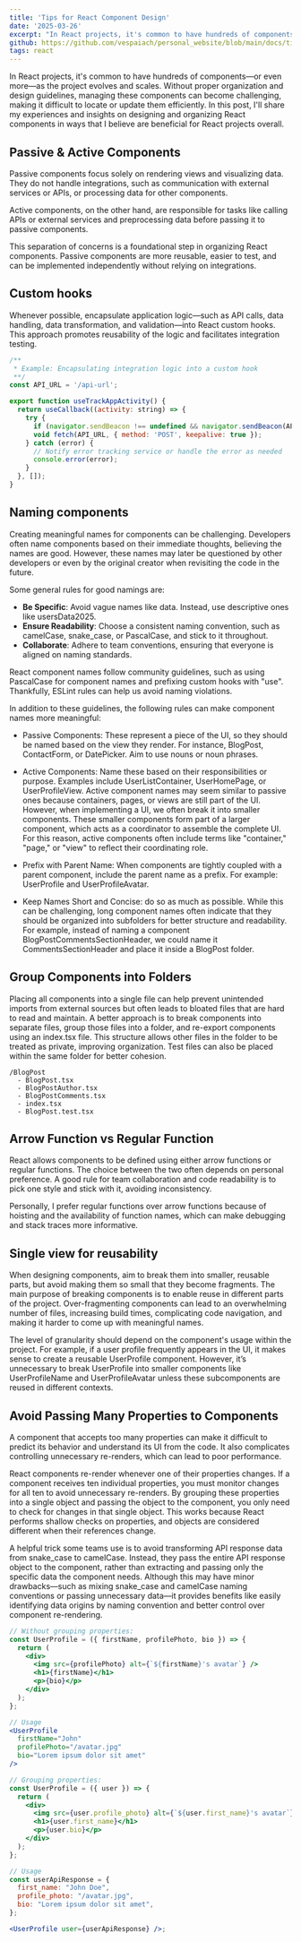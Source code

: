 ```yaml
---
title: 'Tips for React Component Design'
date: '2025-03-26'
excerpt: "In React projects, it's common to have hundreds of components—or even more—as the project evolves and scales. Without proper organization and design guidelines, managing these components can become challenging, making it difficult to locate or update them efficiently. In this post, I'll share my experiences and insights on designing and organizing React components in ways that I believe are beneficial for React projects overall."
github: https://github.com/vespaiach/personal_website/blob/main/docs/tips-for-react-component-design.md
tags: react
---
```


In React projects, it's common to have hundreds of components—or even more—as the project evolves and scales. Without proper organization and design guidelines, managing these components can become challenging, making it difficult to locate or update them efficiently. In this post, I'll share my experiences and insights on designing and organizing React components in ways that I believe are beneficial for React projects overall.

## Passive & Active Components

Passive components focus solely on rendering views and visualizing data. They do not handle integrations, such as communication with external services or APIs, or processing data for other components.

Active components, on the other hand, are responsible for tasks like calling APIs or external services and preprocessing data before passing it to passive components.

This separation of concerns is a foundational step in organizing React components. Passive components are more reusable, easier to test, and can be implemented independently without relying on integrations.

## Custom hooks

Whenever possible, encapsulate application logic—such as API calls, data handling, data transformation, and validation—into React custom hooks. This approach promotes reusability of the logic and facilitates integration testing.

```jsx
/**
 * Example: Encapsulating integration logic into a custom hook
 **/
const API_URL = '/api-url';

export function useTrackAppActivity() {
  return useCallback((activity: string) => {
    try {
      if (navigator.sendBeacon !== undefined && navigator.sendBeacon(API_URL, activity)) return;
      void fetch(API_URL, { method: 'POST', keepalive: true });
    } catch (error) {
      // Notify error tracking service or handle the error as needed
      console.error(error);
    }
  }, []);
}
```

## Naming components

Creating meaningful names for components can be challenging. Developers often name components based on their immediate thoughts, believing the names are good. However, these names may later be questioned by other developers or even by the original creator when revisiting the code in the future.

Some general rules for good namings are:

- **Be Specific**: Avoid vague names like data. Instead, use descriptive ones like usersData2025.
- **Ensure Readability**: Choose a consistent naming convention, such as camelCase, snake_case, or PascalCase, and stick to it throughout.
- **Collaborate**: Adhere to team conventions, ensuring that everyone is aligned on naming standards.

React component names follow community guidelines, such as using PascalCase for component names and prefixing custom hooks with "use". Thankfully, ESLint rules can help us avoid naming violations.

In addition to these guidelines, the following rules can make component names more meaningful:

- Passive Components: These represent a piece of the UI, so they should be named based on the view they render. For instance, BlogPost, ContactForm, or DatePicker. Aim to use nouns or noun phrases.

- Active Components: Name these based on their responsibilities or purpose. Examples include UserListContainer, UserHomePage, or UserProfileView. Active component names may seem similar to passive ones because containers, pages, or views are still part of the UI. However, when implementing a UI, we often break it into smaller components. These smaller components form part of a larger component, which acts as a coordinator to assemble the complete UI. For this reason, active components often include terms like "container," "page," or "view" to reflect their coordinating role.

- Prefix with Parent Name: When components are tightly coupled with a parent component, include the parent name as a prefix. For example: UserProfile and UserProfileAvatar.

- Keep Names Short and Concise: do so as much as possible. While this can be challenging, long component names often indicate that they should be organized into subfolders for better structure and readability. For example, instead of naming a component BlogPostCommentsSectionHeader, we could name it CommentsSectionHeader and place it inside a BlogPost folder.

## Group Components into Folders

Placing all components into a single file can help prevent unintended imports from external sources but often leads to bloated files that are hard to read and maintain. A better approach is to break components into separate files, group those files into a folder, and re-export components using an index.tsx file. This structure allows other files in the folder to be treated as private, improving organization. Test files can also be placed within the same folder for better cohesion.

```base
/BlogPost
  - BlogPost.tsx
  - BlogPostAuthor.tsx
  - BlogPostComments.tsx
  - index.tsx
  - BlogPost.test.tsx
```

## Arrow Function vs Regular Function

React allows components to be defined using either arrow functions or regular functions. The choice between the two often depends on personal preference. A good rule for team collaboration and code readability is to pick one style and stick with it, avoiding inconsistency.

Personally, I prefer regular functions over arrow functions because of hoisting and the availability of function names, which can make debugging and stack traces more informative.

## Single view for reusability

When designing components, aim to break them into smaller, reusable parts, but avoid making them so small that they become fragments. The main purpose of breaking components is to enable reuse in different parts of the project. Over-fragmenting components can lead to an overwhelming number of files, increasing build times, complicating code navigation, and making it harder to come up with meaningful names.

The level of granularity should depend on the component's usage within the project. For example, if a user profile frequently appears in the UI, it makes sense to create a reusable UserProfile component. However, it’s unnecessary to break UserProfile into smaller components like UserProfileName and UserProfileAvatar unless these subcomponents are reused in different contexts.

## Avoid Passing Many Properties to Components

A component that accepts too many properties can make it difficult to predict its behavior and understand its UI from the code. It also complicates controlling unnecessary re-renders, which can lead to poor performance.

React components re-render whenever one of their properties changes. If a component receives ten individual properties, you must monitor changes for all ten to avoid unnecessary re-renders. By grouping these properties into a single object and passing the object to the component, you only need to check for changes in that single object. This works because React performs shallow checks on properties, and objects are considered different when their references change.

A helpful trick some teams use is to avoid transforming API response data from snake_case to camelCase. Instead, they pass the entire API response object to the component, rather than extracting and passing only the specific data the component needs. Although this may have minor drawbacks—such as mixing snake_case and camelCase naming conventions or passing unnecessary data—it provides benefits like easily identifying data origins by naming convention and better control over component re-rendering.

```jsx
// Without grouping properties:
const UserProfile = ({ firstName, profilePhoto, bio }) => {
  return (
    <div>
      <img src={profilePhoto} alt={`${firstName}'s avatar`} />
      <h1>{firstName}</h1>
      <p>{bio}</p>
    </div>
  );
};

// Usage
<UserProfile
  firstName="John"
  profilePhoto="/avatar.jpg"
  bio="Lorem ipsum dolor sit amet"
/>

// Grouping properties:
const UserProfile = ({ user }) => {
  return (
    <div>
      <img src={user.profile_photo} alt={`${user.first_name}'s avatar`} />
      <h1>{user.first_name}</h1>
      <p>{user.bio}</p>
    </div>
  );
};

// Usage
const userApiResponse = {
  first_name: "John Doe",
  profile_photo: "/avatar.jpg",
  bio: "Lorem ipsum dolor sit amet",
};

<UserProfile user={userApiResponse} />;
```
